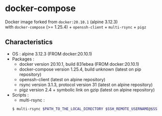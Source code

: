 # docker-compose

Docker image forked from ```docker:20.10.1``` (alpine 3.12.3)<br>
with ```docker-compose``` (>= 1.25.4) + ```openssh-client``` + ```multi-rsync``` + ```pigz```
## Characteristics

- OS : alpine 3.12.3 (FROM docker:20.10.1)
- Packages :
    - docker version 20.10.1, build 831ebea (FROM docker:20.10.1)
    - docker-compose version 1.25.4, build unknown (latest on pip repository)
    - openssh-client (latest on alpine repository)
    - rsync version 3.1.3, protocol version 31 (latest on alpine repository)
    - pigz version 2.4 + symbolic link on gzip (latest on alpine repository)
- Scripts :
    - multi-rsync :
    ```bash
    $ multi-rsync $PATH_TO_THE_LOCAL_DIRECTORY $SSH_REMOTE_USERNAME@$SSH_REMOTE_IP:$PATH_TO_THE_REMOTE_DIRECTORY
    ```
